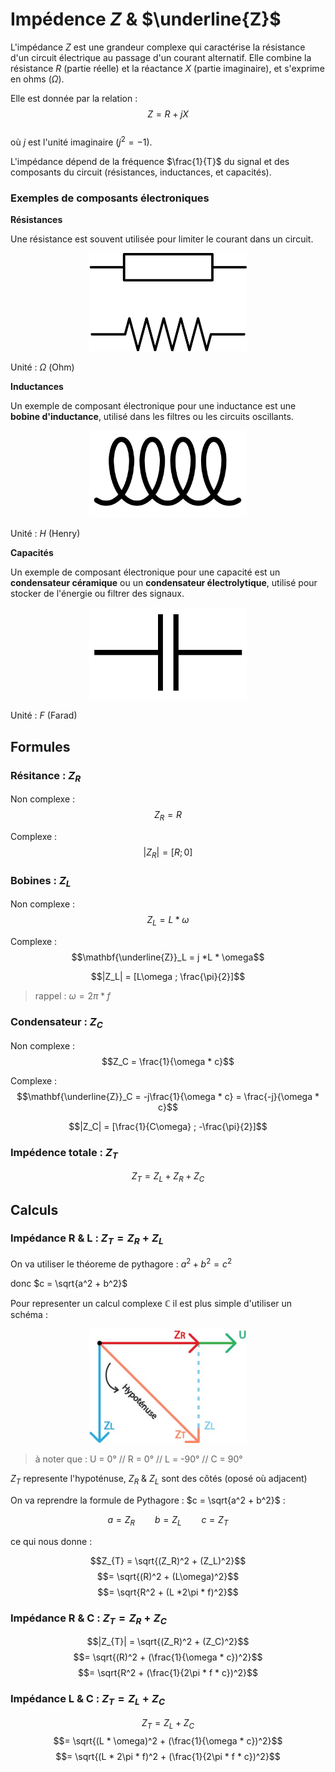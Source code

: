 # Impédence $Z$ & $\underline{Z}$

L'impédance $Z$ est une grandeur complexe qui caractérise la résistance d'un circuit électrique au passage d'un courant alternatif. Elle combine la résistance $R$ (partie réelle) et la réactance $X$ (partie imaginaire), et s'exprime en ohms ($\Omega$).

Elle est donnée par la relation :  
$$Z = R + jX$$  
où $j$ est l'unité imaginaire ($j^2 = -1$).

L'impédance dépend de la fréquence $\frac{1}{T}$ du signal et des composants du circuit (résistances, inductances, et capacités).

### Exemples de composants électroniques

**Résistances**

Une résistance est souvent utilisée pour limiter le courant dans un circuit.

<div align="center">
    <img src="images/resistance.jpg" alt="resistance" width="50%">
</div>

Unité : $\Omega$ (Ohm)

**Inductances**

Un exemple de composant électronique pour une inductance est une **bobine d'inductance**, utilisé dans les filtres ou les circuits oscillants.

<div align="center">
    <img src="images/bobine.jpg" alt="resistance" width="50%">
</div>

Unité : $H$ (Henry)

**Capacités**

Un exemple de composant électronique pour une capacité est un **condensateur céramique** ou un **condensateur électrolytique**, utilisé pour stocker de l'énergie ou filtrer des signaux.

<div align="center">
    <img src="images/condensateur.jpg" alt="resistance" width="50%">
</div>

Unité : $F$ (Farad)

## Formules

### Résitance : $Z_R$

Non complexe :
$$Z_R = R$$

Complexe :
$$|Z_R| = [R ; 0]$$

### Bobines : $Z_L$ 

Non complexe :
$$Z_L = L * \omega$$ 

Complexe :
$$\mathbf{\underline{Z}}_L = j *L * \omega$$

$$|Z_L| = [L\omega ; \frac{\pi}{2}]$$

> rappel : $\omega = 2\pi * f$

### Condensateur : $Z_C$

Non complexe :
$$Z_C = \frac{1}{\omega * c}$$

Complexe :
$$\mathbf{\underline{Z}}_C = -j\frac{1}{\omega * c}  = \frac{-j}{\omega * c}$$

$$|Z_C| = [\frac{1}{C\omega} ; -\frac{\pi}{2}]$$

### Impédence totale : $Z_T$

$$Z_T = Z_L + Z_R + Z_C$$

## Calculs

### Impédance R & L : $Z_T = Z_R + Z_L$

On va utiliser le théoreme de pythagore : $a^2 + b^2 = c^2$

donc $c = \sqrt{a^2 + b^2}$

Pour representer un calcul complexe $\mathbb{C}$ il est plus simple d'utiliser un schéma :

<div align="center">
    <img src="images/schema_impedance-rl/schema_impedance-rl.jpg" alt="resistance" width="50%">
</div>

> à noter que : U = 0° // R = 0° // L = -90° // C = 90°

$Z_T$ represente l'hypoténuse, $Z_R$ & $Z_L$ sont des côtés (oposé où adjacent)

On va reprendre la formule de Pythagore : $c = \sqrt{a^2 + b^2}$ : 

$$a = Z_R \qquad b = Z_L \qquad  c = Z_T$$

ce qui nous donne :

$$Z_{T} =  \sqrt{(Z_R)^2 + (Z_L)^2}$$
$$=  \sqrt{(R)^2 + (L\omega)^2}$$
$$=  \sqrt{R^2 + (L *2\pi * f)^2}$$

### Impédance R & C : $Z_T = Z_R + Z_C$

$$|Z_{T}| =  \sqrt{(Z_R)^2 + (Z_C)^2}$$
$$=  \sqrt{(R)^2 + (\frac{1}{\omega * c})^2}$$
$$=  \sqrt{R^2 + (\frac{1}{2\pi * f * c})^2}$$

### Impédance L & C : $Z_T = Z_L + Z_C$

$$Z_T = Z_L + Z_C$$
$$= \sqrt{(L * \omega)^2 + (\frac{1}{\omega * c})^2}$$
$$= \sqrt{(L * 2\pi * f)^2 + (\frac{1}{2\pi * f * c})^2}$$